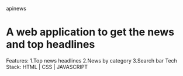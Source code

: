 apinews
<h1>A web application to get the news and top headlines</h1>
Features:
  1.Top news headlines
  2.News by category
  3.Search bar
Tech Stack: HTML | CSS | JAVASCRIPT
